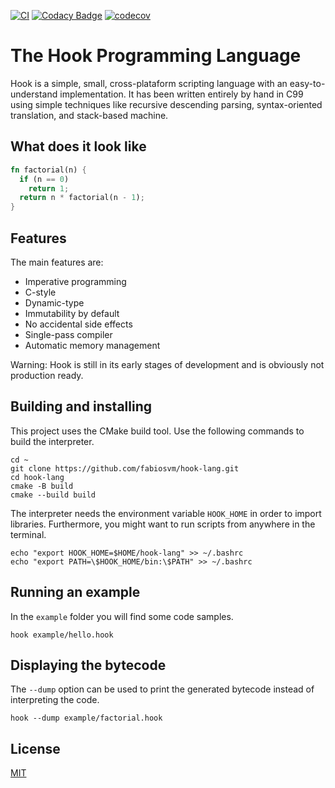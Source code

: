 
[![CI](https://github.com/fabiosvm/hook-lang/actions/workflows/ci.yml/badge.svg?branch=main)](https://github.com/fabiosvm/hook-lang/actions/workflows/ci.yml)
[![Codacy Badge](https://app.codacy.com/project/badge/Grade/f2f1345083c1455683dabcf48b0ea6dd)](https://www.codacy.com/gh/fabiosvm/hook-lang/dashboard?utm_source=github.com&amp;utm_medium=referral&amp;utm_content=fabiosvm/hook-lang&amp;utm_campaign=Badge_Grade)
[![codecov](https://codecov.io/gh/fabiosvm/hook-lang/branch/main/graph/badge.svg?token=mkmMpfS1yu)](https://codecov.io/gh/fabiosvm/hook-lang)

# The Hook Programming Language

Hook is a simple, small, cross-plataform scripting language with an easy-to-understand implementation. It has been written entirely by hand in C99 using simple techniques like recursive descending parsing, syntax-oriented translation, and stack-based machine.

## What does it look like 

```rust
fn factorial(n) {
  if (n == 0)
    return 1;
  return n * factorial(n - 1);
}
```

## Features

The main features are:

* Imperative programming
* C-style
* Dynamic-type
* Immutability by default
* No accidental side effects
* Single-pass compiler
* Automatic memory management

Warning: Hook is still in its early stages of development and is obviously not production ready. 

## Building and installing

This project uses the CMake build tool. Use the following commands to build the interpreter.

```
cd ~
git clone https://github.com/fabiosvm/hook-lang.git
cd hook-lang
cmake -B build
cmake --build build
```

The interpreter needs the environment variable `HOOK_HOME` in order to import libraries. Furthermore,
you might want to run scripts from anywhere in the terminal.  

```
echo "export HOOK_HOME=$HOME/hook-lang" >> ~/.bashrc
echo "export PATH=\$HOOK_HOME/bin:\$PATH" >> ~/.bashrc
```

## Running an example

In the `example` folder you will find some code samples.

```
hook example/hello.hook
```

## Displaying the bytecode

The `--dump` option can be used to print the generated bytecode instead of interpreting the code.

```
hook --dump example/factorial.hook
```

## License

[MIT](https://choosealicense.com/licenses/mit/)

